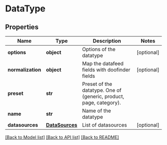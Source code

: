 # DataType

## Properties
Name | Type | Description | Notes
------------ | ------------- | ------------- | -------------
**options** | **object** | Options of the datatype | [optional] 
**normalization** | **object** | Map the datafeed fields with doofinder fields | [optional] 
**preset** | **str** | Preset of the datatype. One of (generic, product, page, category). | 
**name** | **str** | Name of the datatype | 
**datasources** | [**DataSources**](DataSources.md) | List of datasources | [optional] 

[[Back to Model list]](../README.md#documentation-for-models) [[Back to API list]](../README.md#documentation-for-api-endpoints) [[Back to README]](../README.md)


